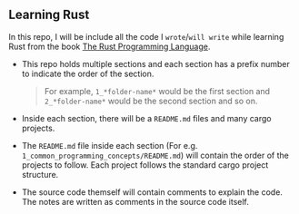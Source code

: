 ## Learning Rust

In this repo, I will be include all the code I `wrote`/`will write` while learning Rust from the book [The Rust Programming Language](https://doc.rust-lang.org/book/).

- This repo holds multiple sections and each section has a prefix number to indicate the order of the section.

  > For example, `1_*folder-name*` would be the first section and `2_*folder-name*` would be the second section and so on.

- Inside each section, there will be a `README.md` files and many cargo projects.
- The `README.md` file inside each section (For e.g. `1_common_programming_concepts/README.md`) will contain the order of the projects to follow. Each project follows the standard cargo project structure.
- The source code themself will contain comments to explain the code. The notes are written as comments in the source code itself.
